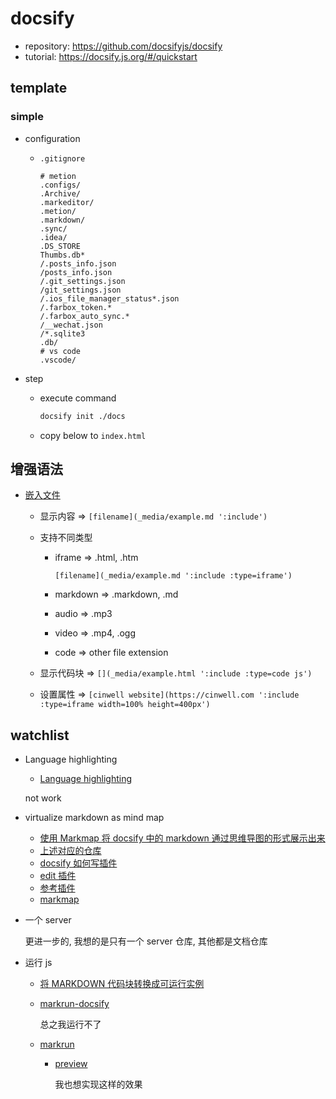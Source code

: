 # docsify

- repository: https://github.com/docsifyjs/docsify
- tutorial: https://docsify.js.org/#/quickstart

## template

### simple

- configuration

  - `.gitignore`

    ```gitignore
    # metion
    .configs/
    .Archive/
    .markeditor/
    .metion/
    .markdown/
    .sync/
    .idea/
    .DS_STORE
    Thumbs.db*
    /.posts_info.json
    /posts_info.json
    /.git_settings.json
    /git_settings.json
    /.ios_file_manager_status*.json
    /.farbox_token.*
    /.farbox_auto_sync.*
    /__wechat.json
    /*.sqlite3
    .db/
    # vs code
    .vscode/
    ```

- step

  - execute command

    ```bash
    docsify init ./docs
    ```

  - copy below to `index.html`

[](simple.html ":include :type=code html")

## 增强语法

- [嵌入文件](https://angry-swanson-b4e47b.netlify.app/embed-files)

  - 显示内容 => `[filename](_media/example.md ':include')`
  - 支持不同类型

    - iframe => .html, .htm

      `[filename](_media/example.md ':include :type=iframe')`

    - markdown => .markdown, .md
    - audio => .mp3
    - video => .mp4, .ogg
    - code => other file extension

  - 显示代码块 => `[](_media/example.html ':include :type=code js')`
  - 设置属性 => `[cinwell website](https://cinwell.com ':include :type=iframe width=100% height=400px')`

## watchlist

- Language highlighting

  - [Language highlighting](https://github.com/docsifyjs/docsify/blob/develop/docs/language-highlight.md)

  not work

- virtualize markdown as mind map

  - [使用 Markmap 将 docsify 中的 markdown 通过思维导图的形式展示出来](https://zhuanlan.zhihu.com/p/352795634)
  - [上述对应的仓库](https://gitee.com/xsro/college-notes/)
  - [docsify 如何写插件](https://docsify.js.org/#/plugins)
  - [edit 插件](https://github.com/njleonzhang/docsify-edit-on-github)
  - [参考插件](https://github.com/njleonzhang/docsify-edit-on-github/blob/master/index.js)
  - [markmap](https://github.com/gera2ld/markmap/tree/master/packages/markmap-autoloader#markmap-autoloader)

- 一个 server

  更进一步的, 我想的是只有一个 server 仓库, 其他都是文档仓库

- 运行 js

  - [将 MARKDOWN 代码块转换成可运行实例](https://smohan.net/blog/xbbqk9)
  - [markrun-docsify](https://github.com/markrun/markrun-docsify)

    总之我运行不了

  - [markrun](https://github.com/markrun/markrun)

    - [preview](https://markrun.github.io/markrun/)

      我也想实现这样的效果
